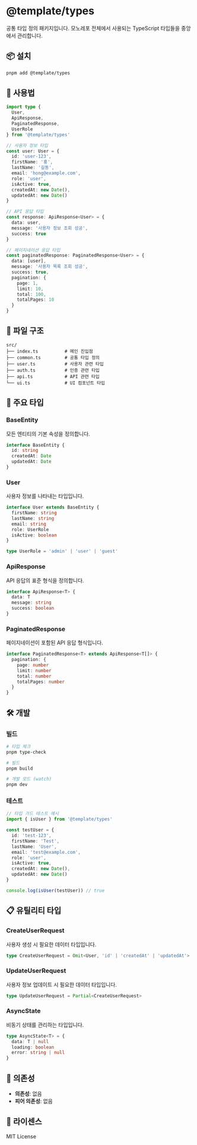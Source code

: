 # @template/types

공통 타입 정의 패키지입니다. 모노레포 전체에서 사용되는 TypeScript 타입들을 중앙에서 관리합니다.

## 📦 설치

```bash
pnpm add @template/types
```

## 🚀 사용법

```typescript
import type { 
  User, 
  ApiResponse, 
  PaginatedResponse,
  UserRole 
} from '@template/types'

// 사용자 정보 타입
const user: User = {
  id: 'user-123',
  firstName: '홍',
  lastName: '길동',
  email: 'hong@example.com',
  role: 'user',
  isActive: true,
  createdAt: new Date(),
  updatedAt: new Date()
}

// API 응답 타입
const response: ApiResponse<User> = {
  data: user,
  message: '사용자 정보 조회 성공',
  success: true
}

// 페이지네이션 응답 타입
const paginatedResponse: PaginatedResponse<User> = {
  data: [user],
  message: '사용자 목록 조회 성공',
  success: true,
  pagination: {
    page: 1,
    limit: 10,
    total: 100,
    totalPages: 10
  }
}
```

## 📁 파일 구조

```
src/
├── index.ts          # 메인 진입점
├── common.ts         # 공통 타입 정의
├── user.ts           # 사용자 관련 타입
├── auth.ts           # 인증 관련 타입
├── api.ts            # API 관련 타입
└── ui.ts             # UI 컴포넌트 타입
```

## 🔧 주요 타입

### BaseEntity
모든 엔티티의 기본 속성을 정의합니다.

```typescript
interface BaseEntity {
  id: string
  createdAt: Date
  updatedAt: Date
}
```

### User
사용자 정보를 나타내는 타입입니다.

```typescript
interface User extends BaseEntity {
  firstName: string
  lastName: string
  email: string
  role: UserRole
  isActive: boolean
}

type UserRole = 'admin' | 'user' | 'guest'
```

### ApiResponse
API 응답의 표준 형식을 정의합니다.

```typescript
interface ApiResponse<T> {
  data: T
  message: string
  success: boolean
}
```

### PaginatedResponse
페이지네이션이 포함된 API 응답 형식입니다.

```typescript
interface PaginatedResponse<T> extends ApiResponse<T[]> {
  pagination: {
    page: number
    limit: number
    total: number
    totalPages: number
  }
}
```

## 🛠️ 개발

### 빌드

```bash
# 타입 체크
pnpm type-check

# 빌드
pnpm build

# 개발 모드 (watch)
pnpm dev
```

### 테스트

```typescript
// 타입 가드 테스트 예시
import { isUser } from '@template/types'

const testUser = {
  id: 'test-123',
  firstName: 'Test',
  lastName: 'User',
  email: 'test@example.com',
  role: 'user',
  isActive: true,
  createdAt: new Date(),
  updatedAt: new Date()
}

console.log(isUser(testUser)) // true
```

## 📋 유틸리티 타입

### CreateUserRequest
사용자 생성 시 필요한 데이터 타입입니다.

```typescript
type CreateUserRequest = Omit<User, 'id' | 'createdAt' | 'updatedAt'>
```

### UpdateUserRequest
사용자 정보 업데이트 시 필요한 데이터 타입입니다.

```typescript
type UpdateUserRequest = Partial<CreateUserRequest>
```

### AsyncState
비동기 상태를 관리하는 타입입니다.

```typescript
type AsyncState<T> = {
  data: T | null
  loading: boolean
  error: string | null
}
```

## 🔗 의존성

- **의존성**: 없음
- **피어 의존성**: 없음

## 📝 라이센스

MIT License 